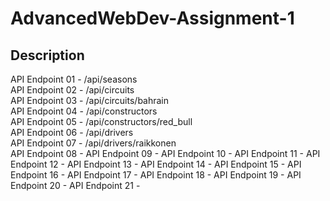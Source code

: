# AdvancedWebDev-Assignment-1

## Description 

API Endpoint 01 - /api/seasons  
API Endpoint 02 - /api/circuits  
API Endpoint 03 - /api/circuits/bahrain  
API Endpoint 04 - /api/constructors  
API Endpoint 05 - /api/constructors/red_bull  
API Endpoint 06 - /api/drivers  
API Endpoint 07 - /api/drivers/raikkonen  
API Endpoint 08 - 
API Endpoint 09 -
API Endpoint 10 -
API Endpoint 11 -
API Endpoint 12 -
API Endpoint 13 - 
API Endpoint 14 -
API Endpoint 15 -
API Endpoint 16 - 
API Endpoint 17 - 
API Endpoint 18 -
API Endpoint 19 -
API Endpoint 20 -
API Endpoint 21 -